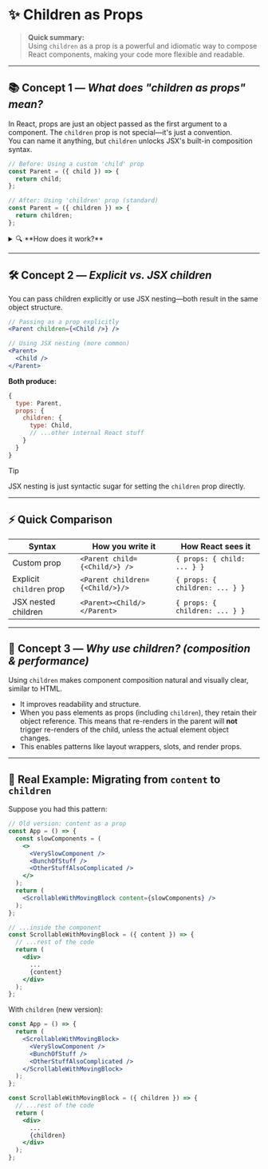 # ✨ Children as Props

> **Quick summary:**  
> Using `children` as a prop is a powerful and idiomatic way to compose React components, making your code more flexible and readable.

---

## 📚 Concept 1 — _What does "children as props" mean?_

In React, props are just an object passed as the first argument to a component. The `children` prop is not special—it's just a convention.  
You can name it anything, but `children` unlocks JSX's built-in composition syntax.

```jsx
// Before: Using a custom 'child' prop
const Parent = ({ child }) => {
  return child;
};

// After: Using 'children' prop (standard)
const Parent = ({ children }) => {
  return children;
};
```

<details>
<summary>🔍 **How does it work?**</summary>

- Any prop, including `children`, is just a key on the props object.
- JSX recognizes `children` and enables nesting:  
  `<Parent><Child /></Parent>` is equivalent to `<Parent children={<Child />} />`
- Switching to `children` makes composition natural and familiar.

</details>

---

## 🛠️ Concept 2 — _Explicit vs. JSX children_

You can pass children explicitly or use JSX nesting—both result in the same object structure.

```jsx
// Passing as a prop explicitly
<Parent children={<Child />} />

// Using JSX nesting (more common)
<Parent>
  <Child />
</Parent>
```

**Both produce:**

```js
{
  type: Parent,
  props: {
    children: {
      type: Child,
      // ...other internal React stuff
    }
  }
}
```

> [!TIP]  
> JSX nesting is just syntactic sugar for setting the `children` prop directly.

---

## ⚡ Quick Comparison

| Syntax                                   | How you write it           | How React sees it                   |
|-------------------------------------------|----------------------------|-------------------------------------|
| Custom prop                              | `<Parent child={<Child/>} />`   | `{ props: { child: ... } }`     |
| Explicit `children` prop                 | `<Parent children={<Child/>}/>` | `{ props: { children: ... } }`  |
| JSX nested children                      | `<Parent><Child/></Parent>`     | `{ props: { children: ... } }`  |

---

## 🧠 Concept 3 — _Why use children? (composition & performance)_

Using `children` makes component composition natural and visually clear, similar to HTML.

- It improves readability and structure.
- When you pass elements as props (including `children`), they retain their object reference. This means that re-renders in the parent will **not** trigger re-renders of the child, unless the actual element object changes.
- This enables patterns like layout wrappers, slots, and render props.

---

## 🚀 Real Example: Migrating from `content` to `children`

Suppose you had this pattern:

```jsx
// Old version: content as a prop
const App = () => {
  const slowComponents = (
    <>
      <VerySlowComponent />
      <BunchOfStuff />
      <OtherStuffAlsoComplicated />
    </>
  );
  return (
    <ScrollableWithMovingBlock content={slowComponents} />
  );
};

// ...inside the component
const ScrollableWithMovingBlock = ({ content }) => {
  // ...rest of the code
  return (
    <div>
      ...
      {content}
    </div>
  );
};
```

With `children` (new version):

```jsx
const App = () => {
  return (
    <ScrollableWithMovingBlock>
      <VerySlowComponent />
      <BunchOfStuff />
      <OtherStuffAlsoComplicated />
    </ScrollableWithMovingBlock>
  );
};

const ScrollableWithMovingBlock = ({ children }) => {
  // ...rest of the code
  return (
    <div>
      ...
      {children}
    </div>
  );
};
```